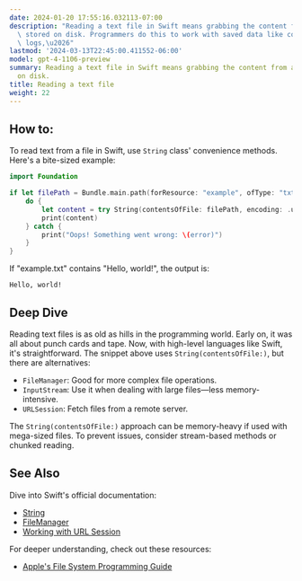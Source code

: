 ```yaml
---
date: 2024-01-20 17:55:16.032113-07:00
description: "Reading a text file in Swift means grabbing the content from a file\
  \ stored on disk. Programmers do this to work with saved data like configurations,\
  \ logs,\u2026"
lastmod: '2024-03-13T22:45:00.411552-06:00'
model: gpt-4-1106-preview
summary: Reading a text file in Swift means grabbing the content from a file stored
  on disk.
title: Reading a text file
weight: 22
---
```


## How to:
To read text from a file in Swift, use `String` class' convenience methods. Here's a bite-sized example:

```Swift
import Foundation

if let filePath = Bundle.main.path(forResource: "example", ofType: "txt") {
    do {
        let content = try String(contentsOfFile: filePath, encoding: .utf8)
        print(content)
    } catch {
        print("Oops! Something went wrong: \(error)")
    }
}
```
If "example.txt" contains "Hello, world!", the output is:
```
Hello, world!
```

## Deep Dive
Reading text files is as old as hills in the programming world. Early on, it was all about punch cards and tape. Now, with high-level languages like Swift, it's straightforward. The snippet above uses `String(contentsOfFile:)`, but there are alternatives:

- `FileManager`: Good for more complex file operations.
- `InputStream`: Use it when dealing with large files—less memory-intensive.
- `URLSession`: Fetch files from a remote server.

The `String(contentsOfFile:)` approach can be memory-heavy if used with mega-sized files. To prevent issues, consider stream-based methods or chunked reading.

## See Also
Dive into Swift's official documentation:
- [String](https://developer.apple.com/documentation/swift/string)
- [FileManager](https://developer.apple.com/documentation/foundation/filemanager)
- [Working with URL Session](https://developer.apple.com/documentation/foundation/url_loading_system/fetching_website_data_into_memory)

For deeper understanding, check out these resources:
- [Apple's File System Programming Guide](https://developer.apple.com/library/archive/documentation/FileManagement/Conceptual/FileSystemProgrammingGuide/Introduction/Introduction.html)

